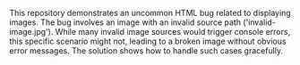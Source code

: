 This repository demonstrates an uncommon HTML bug related to displaying images.  The bug involves an image with an invalid source path ('invalid-image.jpg'). While many invalid image sources would trigger console errors, this specific scenario might not, leading to a broken image without obvious error messages. The solution shows how to handle such cases gracefully.